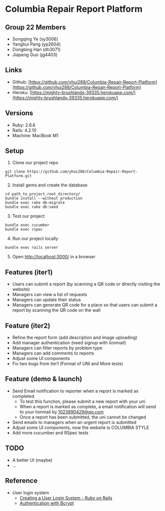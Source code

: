 # Columbia Repair Report Platform

## Group 22 Members
- Songqing Ye (sy3006)
- Yanghui Pang (yp2604)
- Dongbing Han (dh3071)
- Jiapeng Guo (jg4403)

## Links
- Github: [https://github.com/yhui288/Columbia-Repair-Report-Platform](https://github.com/yhui288/Columbia-Repair-Report-Platform)
- Heroku: [https://mighty-brushlands-39335.herokuapp.com/](https://mighty-brushlands-39335.herokuapp.com/)

## Versions
- Ruby: 2.6.6
- Rails: 4.2.10
- Machine: MacBook M1

## Setup
1. Clone our project repo
```
git clone https://github.com/yhui288/Columbia-Repair-Report-Platform.git
```

2. Install gems and create the database
```
cd path_to_project_root_directory/
bundle install --without production
bundle exec rake db:migrate
bundle exec rake db:seed
```

3. Test our project
```
bundle exec cucumber
bundle exec rspec
```

4. Run our project locally
```
bundle exec rails server
```

5. Open [http://localhost:3000/](http://localhost:3000/) in a browser

## Features (iter1)
- Users can submit a report (by scanning a QR code or directly visiting the website)
- Managers can view a list of requests
- Managers can update their status
- Managers can generate QR code for a place so that users can submit a report by scanning the QR code on the wall

## Feature (iter2)
- Refine the report form (add description and image uploading)
- Add manager authentication (need signup with lionmail)
- Managers can filter reports by problem type
- Managers can add comments to reports
- Adjust some UI components
- Fix two bugs from iter1 (Format of UNI and More tests)

## Feature (demo & launch)
- Send Email notification to reporter when a report is marked as completed.
    * To test this function, please submit a new report with your uni
    * When a report is marked as complete, a email notification will send to your lionmail by 1023990429@qq.com
    * Once a report has been submitted, the uni cannot be changed
- Send emails to managers when an urgent report is submitted
- Adjust some UI components, now the website is COLUMBIA STYLE
- Add more cucumber and RSpec tests


## TODO
- A better UI (maybe)
- ...

## Reference
- User login system
    - [Creating a User Login System - Ruby on Rails](https://dev.to/kjdowns/creating-a-user-login-system-ruby-on-rails-2kl2)
    - [Authentication with Bcrypt](https://www.ananunesdasilva.com/posts/authentication-with-bcrypt)

